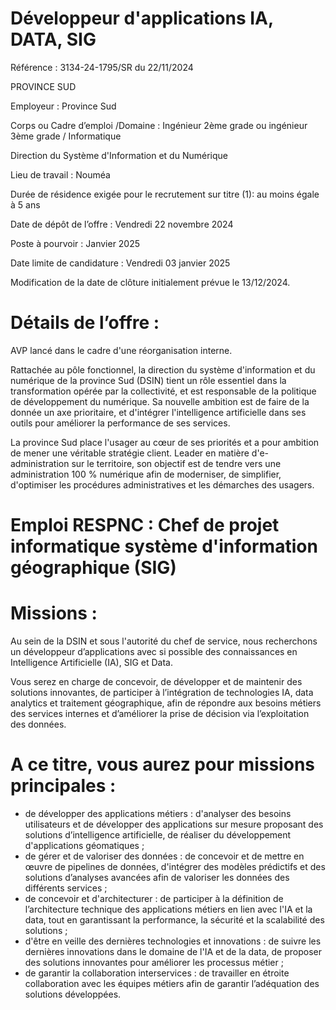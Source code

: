 # Développeur d'applications IA, DATA, SIG

Référence : 3134-24-1795/SR du 22/11/2024

PROVINCE SUD

Employeur : Province Sud

Corps ou Cadre d’emploi /Domaine : Ingénieur 2ème grade ou ingénieur 3ème grade / Informatique

Direction du Système d'Information et du Numérique

Lieu de travail : Nouméa

Durée de résidence exigée pour le recrutement sur titre (1): au moins égale à 5 ans

Date de dépôt de l’offre : Vendredi 22 novembre 2024

Poste à pourvoir : Janvier 2025

Date limite de candidature : Vendredi 03 janvier 2025

Modification de la date de clôture initialement prévue le 13/12/2024.

# Détails de l’offre :

AVP lancé dans le cadre d'une réorganisation interne.

Rattachée au pôle fonctionnel, la direction du système d'information et du numérique de la province Sud (DSIN) tient un rôle essentiel dans la transformation opérée par la collectivité, et est responsable de la politique de développement du numérique. Sa nouvelle ambition est de faire de la donnée un axe prioritaire, et d'intégrer l'intelligence artificielle dans ses outils pour améliorer la performance de ses services.

La province Sud place l'usager au cœur de ses priorités et a pour ambition de mener une véritable stratégie client. Leader en matière d'e-administration sur le territoire, son objectif est de tendre vers une administration 100 % numérique afin de moderniser, de simplifier, d'optimiser les procédures administratives et les démarches des usagers.

# Emploi RESPNC : Chef de projet informatique système d'information géographique (SIG)

# Missions :

Au sein de la DSIN et sous l'autorité du chef de service, nous recherchons un développeur d’applications avec si possible des connaissances en Intelligence Artificielle (IA), SIG et Data.

Vous serez en charge de concevoir, de développer et de maintenir des solutions innovantes, de participer à l’intégration de technologies IA, data analytics et traitement géographique, afin de répondre aux besoins métiers des services internes et d’améliorer la prise de décision via l’exploitation des données.

# A ce titre, vous aurez pour missions principales :

- de développer des applications métiers : d'analyser des besoins utilisateurs et de développer des applications sur mesure proposant des solutions d’intelligence artificielle, de réaliser du développement d'applications géomatiques ;
- de gérer et de valoriser des données : de concevoir et de mettre en œuvre de pipelines de données, d'intégrer des modèles prédictifs et des solutions d’analyses avancées afin de valoriser les données des différents services ;
- de concevoir et d'architecturer : de participer à la définition de l’architecture technique des applications métiers en lien avec l'IA et la data, tout en garantissant la performance, la sécurité et la scalabilité des solutions ;
- d'être en veille des dernières technologies et innovations : de suivre les dernières innovations dans le domaine de l'IA et de la data, de proposer des solutions innovantes pour améliorer les processus métier ;
- de garantir la collaboration interservices : de travailler en étroite collaboration avec les équipes métiers afin de garantir l’adéquation des solutions développées.